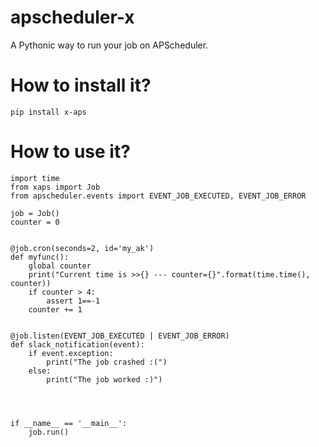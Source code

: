 # apscheduler-x
A Pythonic way to run your job on APScheduler.


How to install it?
===
	
	pip install x-aps


How to use it?
===

	import time
	from xaps import Job
	from apscheduler.events import EVENT_JOB_EXECUTED, EVENT_JOB_ERROR
	
	job = Job()
	counter = 0
	
	
	@job.cron(seconds=2, id='my_ak')
	def myfunc():
	    global counter
	    print("Current time is >>{} --- counter={}".format(time.time(), counter))
	    if counter > 4:
	        assert 1==-1
	    counter += 1
	
	
	@job.listen(EVENT_JOB_EXECUTED | EVENT_JOB_ERROR)
	def slack_notification(event):
	    if event.exception:
	        print("The job crashed :(")
	    else:
	        print("The job worked :)")
	
	
	
	
	if __name__ == '__main__':
	    job.run()
